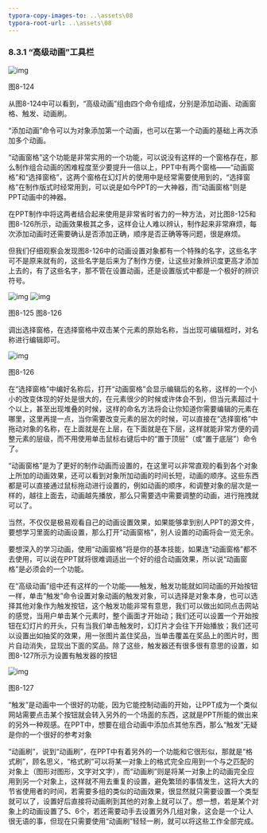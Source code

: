 ```yaml
---
typora-copy-images-to: ..\assets\08
typora-root-url: ..\assets\08
---
```


### 8.3.1  “高级动画”工具栏

![img](/../../第八章活灵活现.files/image127.jpg)

图8-124

从图8-124中可以看到，“高级动画”组由四个命令组成，分别是添加动画、动画窗格、触发、动画刷。

“添加动画”命令可以为对象添加第一个动画，也可以在第一个动画的基础上再次添加多个动画。

“动画窗格”这个功能是非常实用的一个功能，可以说没有这样的一个窗格存在，那么制作组合动画的困难程度至少要提升一倍以上，PPT中有两个窗格——“动画窗格”和“选择窗格”，这两个窗格在幻灯片的使用中是经常需要使用到的，“选择窗格”在制作版式时经常用到，可以说是如今PPT的一大神器，而“动画窗格”则是PPT动画中的神器。

在PPT制作中将这两者结合起来使用是非常省时省力的一种方法，对比图8-125和图8-126所示，动画效果极其之多，这样会让人难以辨认，制作起来非常麻烦，每次添加动画时还需要确认是否添加正确，顺序是否正确等等问题，很是麻烦。

但我们仔细观察会发现图8-126中的动画设置对象都有一个特殊的名字，这些名字可不是原来就有的，这些名字是后来为了制作方便，让这些对象辨识度更高才添加上去的，有了这些名字，那不管在设置动画，还是设置版式中都是一个极好的辨识符号。

![img](/../../第八章活灵活现.files/image128.jpg)  ![img](/../../第八章活灵活现.files/image129.jpg)

图8-125                 图8-126        

调出选择窗格，在选择窗格中双击某个元素的原始名称，当出现可编辑框时，对名称进行编辑即可。

![img](/../../第八章活灵活现.files/image130.jpg)

图8-126

在“选择窗格”中编好名称后，打开“动画窗格”会显示编辑后的名称，这样的一个小小的改变体现的好处是很大的，在元素很少的时候或许体会不到，但当元素超过十个以上，甚至出现堆叠的时候，这样的命名方法将会让你知道你需要编辑的元素在哪里，这里再提一点，当你需要改变元素的层次的时候，可以直接在“选择窗格”中拖动对象的名称，在上面就是在上层，在下面就是在下层，这样就能非常方便的调整元素的层级，而不用使用单击鼠标右键后中的“置于顶层”（或“置于底层”）命令了。

“动画窗格”是为了更好的制作动画而设置的，在这里可以非常直观的看到各个对象上所加的动画效果，还可以看到对象所加动画的时间长短，动画的顺序。这些东西都是可以直接通过鼠标拖动进行设置的，例如动画的顺序，和调整对象的层次是一样的，越往上面去，动画越先播放，那么只需要选中需要调整的动画，进行拖拽就可以了。

当然，不仅仅是极易观看自己的动画设置效果，如果能够拿到别人PPT的源文件，要想学习里面的动画设置，那么打开“动画窗格”，别人设置的动画将会一览无余。

要想深入的学习动画，使用“动画窗格”将是你的基本技能，如果连“动画窗格”都不去使用，可以说在PPT就将很难调适出一个好的组合动画效果，所以说“动画窗格”是必须会的一个功能。

在“高级动画”组中还有这样的一个功能——触发，触发功能就如同动画的开始按钮一样，单击“触发”命令设置对象动画的触发对象，可以选择是对象本身，也可以选择其他对象作为触发按钮，这个触发功能非常有意思，我们可以做出如同点击网站的感觉，当用户单击某个元素时，整个画面才开始动；我们还可以设置一个开始按钮在幻灯片的开头，只有当我们单击触发时，幻灯片才会往下开始播放；我们还可以设置出如抽奖的效果，用一张图片盖住奖品，当单击覆盖在奖品上的图片时，图片自动消失，显现出下面的奖品。除了这些，触发器还有很多很有意思的设置，如图8-127所示为设置有触发器的按钮

![img](/../../第八章活灵活现.files/image131.jpg)

图8-127

“触发”是动画中一个很好的功能，因为它能控制动画的开始，让PPT成为一个类似网站需要点击某个按钮就会转入另外的一个场面的东西，这就是PPT所能的做出来的另外一种观感。在PPT中，想要在组合动画中添加点其他东西，那么“触发”无疑是你的一个很好的参考对象

“动画刷”，说到“动画刷”，在PPT中有着另外的一个功能和它很形似，那就是“格式刷”，顾名思义，“格式刷”可以将某一对象上的格式完全应用到一个与之匹配的对象上（图形对图形，文字对文字），而“动画刷”则是将某一对象上的动画完全应用到另一个对象上，这样就不用去重复的设置，避免繁琐的事情发生，这将大大的节省使用者的时间，若需要多组的类似的动画效果，很显然就只需要设置一个类型就可以了，设置好后直接将动画刷到其他的对象上就可以了。想一想，若是某个对象上的动画设置了5、6个，若还需要动手去设置另外几组对象，这会是一个让人很无语的事，但现在只需要使用“动画刷”轻轻一刷，就可以将这些工作全部完成。